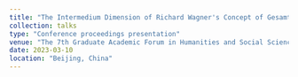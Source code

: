 ```yaml
---
title: "The Intermedium Dimension of Richard Wagner's Concept of Gesamtkunstwerk: Case Study Based on Lohengrin"
collection: talks
type: "Conference proceedings presentation"
venue: "The 7th Graduate Academic Forum in Humanities and Social Sciences of Beijing Language and Culture University"
date: 2023-03-10
location: "Beijing, China"
---
```


